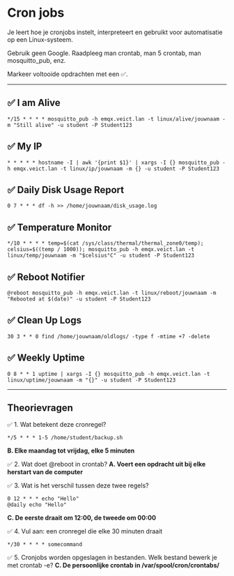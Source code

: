 # Cron jobs

Je leert hoe je cronjobs instelt, interpreteert en gebruikt voor automatisatie op een Linux-systeem.

Gebruik geen Google. Raadpleeg man crontab, man 5 crontab, man mosquitto\_pub, enz.

Markeer voltooide opdrachten met een ✅.

---

## ✅ I am Alive

```cron
*/15 * * * * mosquitto_pub -h emqx.veict.lan -t linux/alive/jouwnaam -m "Still alive" -u student -P Student123
```

## ✅ My IP

```cron
* * * * * hostname -I | awk '{print $1}' | xargs -I {} mosquitto_pub -h emqx.veict.lan -t linux/ip/jouwnaam -m {} -u student -P Student123
```

## ✅ Daily Disk Usage Report

```cron
0 7 * * * df -h >> /home/jouwnaam/disk_usage.log
```

## ✅ Temperature Monitor

```cron
*/10 * * * * temp=$(cat /sys/class/thermal/thermal_zone0/temp); celsius=$((temp / 1000)); mosquitto_pub -h emqx.veict.lan -t linux/temp/jouwnaam -m "$celsius°C" -u student -P Student123
```

## ✅ Reboot Notifier

```cron
@reboot mosquitto_pub -h emqx.veict.lan -t linux/reboot/jouwnaam -m "Rebooted at $(date)" -u student -P Student123
```

## ✅ Clean Up Logs

```cron
30 3 * * 0 find /home/jouwnaam/oldlogs/ -type f -mtime +7 -delete
```

## ✅ Weekly Uptime

```cron
0 8 * * 1 uptime | xargs -I {} mosquitto_pub -h emqx.veict.lan -t linux/uptime/jouwnaam -m "{}" -u student -P Student123
```

---

## Theorievragen

✅ 1. Wat betekent deze cronregel?

```
*/5 * * * 1-5 /home/student/backup.sh
```

**B. Elke maandag tot vrijdag, elke 5 minuten**

✅ 2. Wat doet @reboot in crontab?
**A. Voert een opdracht uit bij elke herstart van de computer**

✅ 3. Wat is het verschil tussen deze twee regels?

```
0 12 * * * echo "Hello"
@daily echo "Hello"
```

**C. De eerste draait om 12:00, de tweede om 00:00**

✅ 4. Vul aan: een cronregel die elke 30 minuten draait

```
*/30 * * * * somecommand
```

✅ 5. Cronjobs worden opgeslagen in bestanden. Welk bestand bewerk je met crontab -e?
**C. De persoonlijke crontab in /var/spool/cron/crontabs/**

